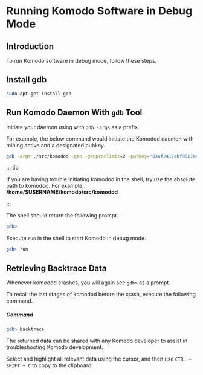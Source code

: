 # Running Komodo Software in Debug Mode

## Introduction

To run Komodo software in debug mode, follow these steps.

## Install gdb

```bash
sudo apt-get install gdb
```

## Run Komodo Daemon With `gdb` Tool

Initiate your daemon using with `gdb -args` as a prefix.

For example, the below command would initiate the Komodod daemon with mining active and a designated pubkey.

```bash
gdb -args ./src/komodod -gen -genproclimit=2 -pubkey="03af2412ebf9517a43d192193490476fd0a44312c70755e07eb03b6d71338ebc9d"
```
::: tip

If you are having trouble initiating komodod in the shell, try use the absolute path to komodod. For example, <b>/home/$USERNAME/komodo/src/komodod</b>

:::

The shell should return the following prompt.

```bash
gdb>
```

Execute `run` in the shell to start Komodo in debug mode.

```bash
gdb> run
```

## Retrieving Backtrace Data

Whenever komodod crashes, you will again see `gdb>` as a prompt.

To recall the last stages of komodod before the crash, execute the following command.

##### Command

```bash
gdb> backtrace
```

The returned data can be shared with any Komodo developer to assist in troubleshooting Komodo development.

Select and highlight all relevant data using the cursor, and then use `CTRL + SHIFT + C` to copy to the clipboard.
